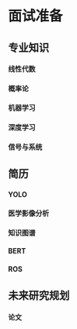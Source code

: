 # 面试准备

## 专业知识

#### 线性代数

#### 概率论

#### 机器学习

#### 深度学习

#### 信号与系统

#### 

## 简历

#### YOLO

#### 医学影像分析

#### 知识图谱

#### BERT

#### ROS

## 未来研究规划

#### 论文

